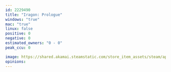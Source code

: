 ```yaml
---
id: 2229490
title: "Iragon: Prologue"
windows: "true"
mac: "true"
linux: false
positive: 0
negative: 0
estimated_owners: "0 - 0"
peak_ccu: 0

image: https://shared.akamai.steamstatic.com/store_item_assets/steam/apps/2229490/header.jpg?t=1705529155
opinions:
---
```


